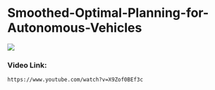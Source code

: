 # Smoothed-Optimal-Planning-for-Autonomous-Vehicles

![](Carla.gif)

### Video Link:
```
https://www.youtube.com/watch?v=X9Zof0BEf3c
```
